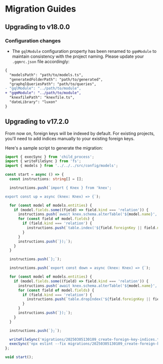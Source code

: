 # Migration Guides

## Upgrading to v18.0.0

### Configuration changes

- The `gqlModule` configuration property has been renamed to `gqmModule` to maintain consistency with the project naming. Please update your `.gqmrc.json` file accordingly:

```diff
{
  "modelsPath": "path/to/models.ts",
  "generatedFolderPath": "path/to/generated",
  "graphqlQueriesPath": "path/to/queries",
- "gqlModule": "../path/to/module",
+ "gqmModule": "../path/to/module",
  "knexfilePath": "knexfile.ts",
  "dateLibrary": "luxon"
}
```

## Upgrading to v17.2.0

From now on, foreign keys will be indexed by default. For existing projects, you'll need to add indices manually to your existing foreign keys.

Here's a sample script to generate the migration:

```ts
import { execSync } from 'child_process';
import { writeFileSync } from 'fs';
import { models } from '../../../src/config/models';

const start = async () => {
  const instructions: string[] = [];

  instructions.push(`import { Knex } from 'knex';

export const up = async (knex: Knex) => {`);

  for (const model of models.entities) {
    if (model.fields.some((field) => field.kind === 'relation')) {
      instructions.push(`await knex.schema.alterTable('${model.name}', (table) => {`);
      for (const field of model.fields) {
        if (field.kind === 'relation') {
          instructions.push(`table.index('${field.foreignKey || field.name + 'Id'}');`);
        }
      }
      instructions.push(`});`);
    }
  }

  instructions.push(`};`);

  instructions.push(`export const down = async (knex: Knex) => {`);

  for (const model of models.entities) {
    if (model.fields.some((field) => field.kind === 'relation')) {
      instructions.push(`await knex.schema.alterTable('${model.name}', (table) => {`);
      for (const field of model.fields) {
        if (field.kind === 'relation') {
          instructions.push(`table.dropIndex('${field.foreignKey || field.name + 'Id'}');`);
        }
      }
      instructions.push(`});`);
    }
  }

  instructions.push(`};`);

  writeFileSync('migrations/20250305130109_create-foreign-key-indices.ts', instructions.join('\n'));
  execSync('npx eslint --fix migrations/20250305130109_create-foreign-key-indices.ts');
};

void start();
